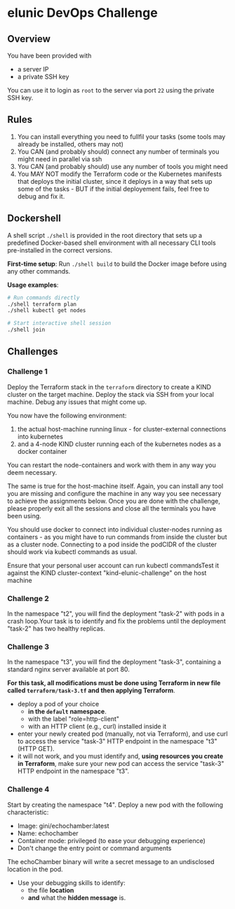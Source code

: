 # elunic DevOps Challenge

## Overview

You have been provided with
- a server IP
- a private SSH key

You can use it to login as `root` to the server via port `22` using the private SSH key.

## Rules

1. You can install everything you need to fullfil your tasks (some tools may already be installed, others may not)
2. You CAN (and probably should) connect any number of terminals you might need in parallel via ssh
3. You CAN (and probably should) use any number of tools you might need
4. You MAY NOT modify the Terraform code or the Kubernetes manifests that deploys the initial cluster, since it deploys in a way that sets up some of the tasks - BUT if the initial deployement fails, feel free to debug and fix it.

## Dockershell

A shell script `./shell` is provided in the root directory that sets up a predefined Docker-based shell environment with all necessary CLI tools pre-installed in the correct versions.

**First-time setup**: Run `./shell build` to build the Docker image before using any other commands.

**Usage examples**:
```bash
# Run commands directly
./shell terraform plan
./shell kubectl get nodes

# Start interactive shell session
./shell join
```

## Challenges

### Challenge 1

Deploy the Terraform stack in the `terraform` directory to create a KIND cluster on the target machine. Deploy the stack via SSH from your local machine. Debug any issues that might come up.

You now have the following environment:

1. the actual host-machine running linux - for cluster-external connections into kubernetes
2. and a 4-node KIND cluster running each of the kubernetes nodes as a docker container

You can restart the node-containers and work with them in any way you deem necessary.

The same is true for the host-machine itself. Again, you can install any tool you are missing and configure the machine in any way you see necessary to achieve the assignments below. Once you are done with the challenge, please properly exit all the sessions and close all the terminals you have been using.

You should use docker to connect into individual cluster-nodes running as containers - as you might have to run commands from inside the cluster but as a cluster node. Connecting to a pod inside the podCIDR of the cluster should work via kubectl commands as usual.

Ensure that your personal user account can run kubectl commandsTest it against the KIND cluster-context "kind-elunic-challenge" on the host machine

### Challenge 2

In the namespace "t2", you will find the deployment "task-2" with pods in a crash loop.Your task is to identify and fix the problems until the deployment "task-2" has two healthy replicas.

### Challenge 3

In the namespace "t3", you will find the deployment "task-3", containing a standard nginx server available at port 80.

**For this task, all modifications must be done using Terraform in new file called `terraform/task-3.tf` and then applying Terraform**.

* deploy a pod of your choice
   * **in the `default` namespace**.
   * with the label "role=http-client"
   * with an HTTP client (e.g., curl) installed inside it
* enter your newly created pod (manually, not via Terraform), and use curl to access the service "task-3" HTTP endpoint in the namespace "t3" (HTTP GET).
* it will not work, and you must identify and, **using resources you create in Terraform**, make sure your new pod can access the service "task-3" HTTP endpoint in the namespace "t3".

### Challenge 4

Start by creating the namespace "t4". Deploy a new pod with the following characteristic:

   - Image: gini/echochamber:latest
   - Name: echochamber
   - Container mode: privileged (to ease your debugging experience)
   - Don't change the entry point or command arguments

The echoChamber binary will write a secret message to an undisclosed location in the pod.

- Use your debugging skills to identify:
  - the file **location**
  - **and** what the **hidden message** is.
